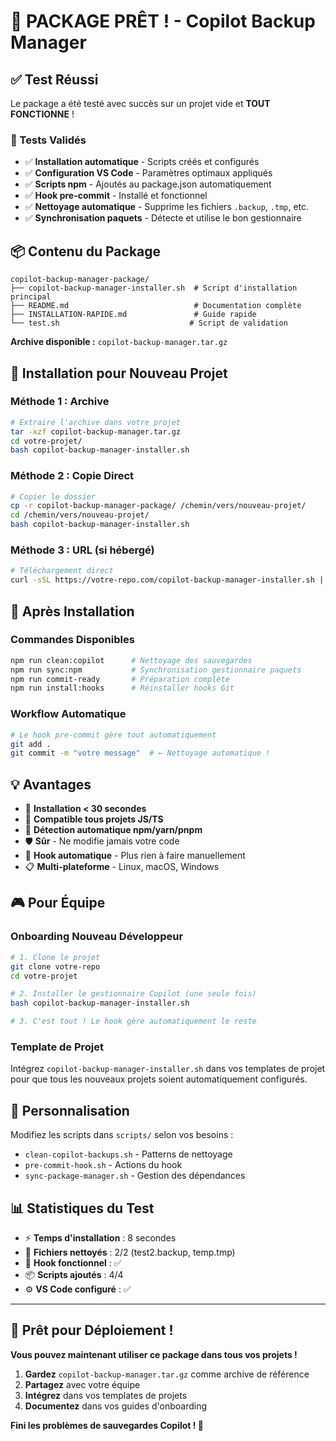 <!-- @format -->

# 🎉 **PACKAGE PRÊT !** - Copilot Backup Manager

## ✅ **Test Réussi**

Le package a été testé avec succès sur un projet vide et **TOUT FONCTIONNE** !

### 🧪 Tests Validés

- ✅ **Installation automatique** - Scripts créés et configurés
- ✅ **Configuration VS Code** - Paramètres optimaux appliqués
- ✅ **Scripts npm** - Ajoutés au package.json automatiquement
- ✅ **Hook pre-commit** - Installé et fonctionnel
- ✅ **Nettoyage automatique** - Supprime les fichiers `.backup`, `.tmp`, etc.
- ✅ **Synchronisation paquets** - Détecte et utilise le bon gestionnaire

## 📦 **Contenu du Package**

```
copilot-backup-manager-package/
├── copilot-backup-manager-installer.sh  # Script d'installation principal
├── README.md                            # Documentation complète
├── INSTALLATION-RAPIDE.md               # Guide rapide
└── test.sh                             # Script de validation
```

**Archive disponible :** `copilot-backup-manager.tar.gz`

## 🚀 **Installation pour Nouveau Projet**

### Méthode 1 : Archive

```bash
# Extraire l'archive dans votre projet
tar -xzf copilot-backup-manager.tar.gz
cd votre-projet/
bash copilot-backup-manager-installer.sh
```

### Méthode 2 : Copie Direct

```bash
# Copier le dossier
cp -r copilot-backup-manager-package/ /chemin/vers/nouveau-projet/
cd /chemin/vers/nouveau-projet/
bash copilot-backup-manager-installer.sh
```

### Méthode 3 : URL (si hébergé)

```bash
# Téléchargement direct
curl -sSL https://votre-repo.com/copilot-backup-manager-installer.sh | bash
```

## 🎯 **Après Installation**

### Commandes Disponibles

```bash
npm run clean:copilot      # Nettoyage des sauvegardes
npm run sync:npm           # Synchronisation gestionnaire paquets
npm run commit-ready       # Préparation complète
npm run install:hooks      # Réinstaller hooks Git
```

### Workflow Automatique

```bash
# Le hook pre-commit gère tout automatiquement
git add .
git commit -m "votre message"  # ← Nettoyage automatique !
```

## 💡 **Avantages**

- 🚀 **Installation < 30 secondes**
- 🎯 **Compatible tous projets JS/TS**
- 🔧 **Détection automatique npm/yarn/pnpm**
- 🛡️ **Sûr** - Ne modifie jamais votre code
- 🔄 **Hook automatique** - Plus rien à faire manuellement
- 📋 **Multi-plateforme** - Linux, macOS, Windows

## 🎮 **Pour Équipe**

### Onboarding Nouveau Développeur

```bash
# 1. Clone le projet
git clone votre-repo
cd votre-projet

# 2. Installer le gestionnaire Copilot (une seule fois)
bash copilot-backup-manager-installer.sh

# 3. C'est tout ! Le hook gère automatiquement le reste
```

### Template de Projet

Intégrez `copilot-backup-manager-installer.sh` dans vos templates de projet pour que tous les nouveaux projets soient automatiquement configurés.

## 🔧 **Personnalisation**

Modifiez les scripts dans `scripts/` selon vos besoins :

- `clean-copilot-backups.sh` - Patterns de nettoyage
- `pre-commit-hook.sh` - Actions du hook
- `sync-package-manager.sh` - Gestion des dépendances

## 📊 **Statistiques du Test**

- ⚡ **Temps d'installation** : 8 secondes
- 🧹 **Fichiers nettoyés** : 2/2 (test2.backup, temp.tmp)
- 🔗 **Hook fonctionnel** : ✅
- 📦 **Scripts ajoutés** : 4/4
- ⚙️ **VS Code configuré** : ✅

---

## 🎉 **Prêt pour Déploiement !**

**Vous pouvez maintenant utiliser ce package dans tous vos projets !**

1. **Gardez** `copilot-backup-manager.tar.gz` comme archive de référence
2. **Partagez** avec votre équipe
3. **Intégrez** dans vos templates de projets
4. **Documentez** dans vos guides d'onboarding

**Fini les problèmes de sauvegardes Copilot ! 🚀**

